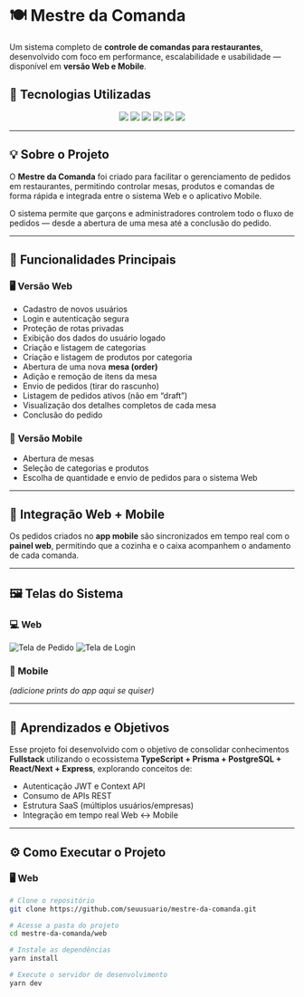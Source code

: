 # 🍽️ Mestre da Comanda

Um sistema completo de **controle de comandas para restaurantes**, desenvolvido com foco em performance, escalabilidade e usabilidade — disponível em **versão Web e Mobile**.

## 🚀 Tecnologias Utilizadas

<p align="center">
  <a href="https://reactjs.org/"><img src="https://img.shields.io/badge/React-61DAFB?style=for-the-badge&logo=react&logoColor=white" /></a>
  <a href="https://nextjs.org/"><img src="https://img.shields.io/badge/Next.js-000000?style=for-the-badge&logo=nextdotjs&logoColor=white" /></a>
  <a href="https://www.typescriptlang.org/"><img src="https://img.shields.io/badge/TypeScript-3178C6?style=for-the-badge&logo=typescript&logoColor=white" /></a>
  <a href="https://nodejs.org/"><img src="https://img.shields.io/badge/Node.js-339933?style=for-the-badge&logo=nodedotjs&logoColor=white" /></a>
  <a href="https://www.postgresql.org/"><img src="https://img.shields.io/badge/PostgreSQL-336791?style=for-the-badge&logo=postgresql&logoColor=white" /></a>
  <a href="https://reactnative.dev/"><img src="https://img.shields.io/badge/React_Native-61DAFB?style=for-the-badge&logo=react&logoColor=white" /></a>
</p>

---

## 💡 Sobre o Projeto

O **Mestre da Comanda** foi criado para facilitar o gerenciamento de pedidos em restaurantes, permitindo controlar mesas, produtos e comandas de forma rápida e integrada entre o sistema Web e o aplicativo Mobile.

O sistema permite que garçons e administradores controlem todo o fluxo de pedidos — desde a abertura de uma mesa até a conclusão do pedido.

---

## 🧾 Funcionalidades Principais

### 🖥️ **Versão Web**
- Cadastro de novos usuários  
- Login e autenticação segura  
- Proteção de rotas privadas  
- Exibição dos dados do usuário logado  
- Criação e listagem de categorias  
- Criação e listagem de produtos por categoria  
- Abertura de uma nova **mesa (order)**  
- Adição e remoção de itens da mesa  
- Envio de pedidos (tirar do rascunho)  
- Listagem de pedidos ativos (não em “draft”)  
- Visualização dos detalhes completos de cada mesa  
- Conclusão do pedido  

### 📱 **Versão Mobile**
- Abertura de mesas  
- Seleção de categorias e produtos  
- Escolha de quantidade e envio de pedidos para o sistema Web  

---

## 🧩 Integração Web + Mobile

Os pedidos criados no **app mobile** são sincronizados em tempo real com o **painel web**, permitindo que a cozinha e o caixa acompanhem o andamento de cada comanda.

---

## 🖼️ Telas do Sistema

### 💻 Web
![Tela de Pedido](./images/detalhes-pedido.png)
![Tela de Login](./images/login.png)

### 📱 Mobile
_(adicione prints do app aqui se quiser)_

---

## 🧠 Aprendizados e Objetivos

Esse projeto foi desenvolvido com o objetivo de consolidar conhecimentos **Fullstack** utilizando o ecossistema **TypeScript + Prisma + PostgreSQL + React/Next + Express**, explorando conceitos de:
- Autenticação JWT e Context API
- Consumo de APIs REST
- Estrutura SaaS (múltiplos usuários/empresas)
- Integração em tempo real Web ↔ Mobile

---

## ⚙️ Como Executar o Projeto

### 🖥️ Web
```bash
# Clone o repositório
git clone https://github.com/seuusuario/mestre-da-comanda.git

# Acesse a pasta do projeto
cd mestre-da-comanda/web

# Instale as dependências
yarn install

# Execute o servidor de desenvolvimento
yarn dev
